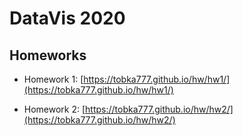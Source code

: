 # DataVis 2020

## Homeworks

- Homework 1:
[https://tobka777.github.io/hw/hw1/](https://tobka777.github.io/hw/hw1/)

- Homework 2:
[https://tobka777.github.io/hw/hw2/](https://tobka777.github.io/hw/hw2/)
